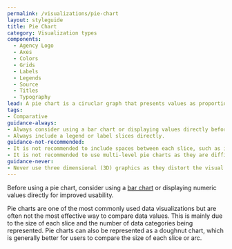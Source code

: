```yaml
---
permalink: /visualizations/pie-chart
layout: styleguide
title: Pie Chart
category: Visualization types
components:
  - Agency Logo
  - Axes
  - Colors
  - Grids
  - Labels
  - Legends
  - Source
  - Titles
  - Typography
lead: A pie chart is a ciruclar graph that presents values as proportionate slices.
tags:
- Comparative
guidance-always:
- Always consider using a bar chart or displaying values directly before using a pie chart.
- Always include a legend or label slices directly.
guidance-not-recommended:
- It is not recommended to include spaces between each slice, such as in an exploded pie chart.
- It is not recommended to use multi-level pie charts as they are difficult to decipher.
guidance-never:
- Never use three dimensional (3D) graphics as they distort the visual calculation of volume.
---
```

<div class="usa-viz-warning">
  Before using a pie chart, consider using a
  <a href="{{ site.baseurl }}/visualizations/bar-chart">bar chart</a>
  or displaying numeric values directly for improved usability.
</div>

<p>
  Pie charts are one of the most commonly used data visualizations but are often
  not the most effective way to compare data values. This is mainly due to the 
  size of each slice and the number of data categories being represented. Pie
  charts can also be represented as a doughnut chart, which is generally better
  for users to compare the size of each slice or arc.
</p>
